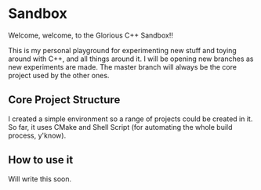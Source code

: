 # Sandbox
Welcome, welcome, to the Glorious C++ Sandbox!!

This is my personal playground for experimenting new stuff and toying around with C++, and all things around it. I will be opening new branches as new experiments are made. The master branch will always be the core project used by the other ones.

## Core Project Structure
I created a simple environment so a range of projects could be created in it. So far, it uses CMake and Shell Script (for automating the whole build process, y'know).

## How to use it
Will write this soon.
